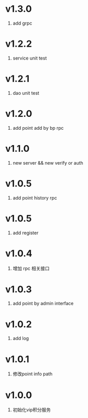 # v1.3.0
1. add grpc

# v1.2.2
1. service unit test

# v1.2.1
1. dao unit test

# v1.2.0
1. add point add by bp rpc

# v1.1.0
1. new server && new verify or auth  

# v1.0.5
1. add point history rpc

# v1.0.5
1. add register

# v1.0.4
1. 增加 rpc 相关接口

# v1.0.3
1. add point by admin interface

# v1.0.2
1. add log

# v1.0.1
1. 修改point info path

# v1.0.0
1. 初始化vip积分服务
